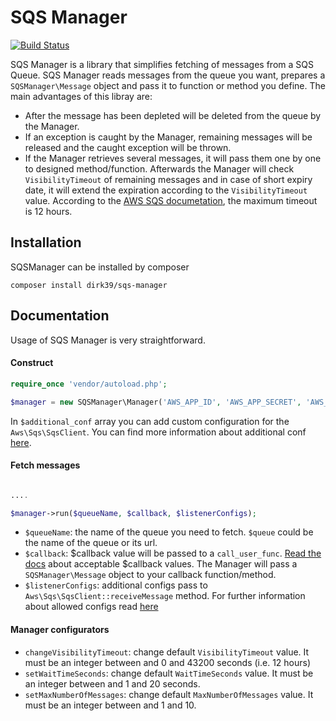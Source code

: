# SQS Manager
[![Build Status](https://travis-ci.org/dirk39/sqs-manager.svg?branch=master)](https://travis-ci.org/dirk39/sqs-manager)

SQS Manager is a library that simplifies fetching of messages from a SQS Queue. SQS Manager reads messages from the queue you want, prepares a `SQSManager\Message` object and pass it to function or method you define. The main advantages of this libray are: 
 - After the message has been depleted will be deleted from the queue by the Manager. 
 - If an exception is caught by the Manager, remaining messages will be released and the caught exception will be thrown. 
 - If the Manager retrieves several messages, it will pass them one by one to designed method/function. Afterwards the Manager will check `VisibilityTimeout` of remaining messages and in case of short expiry date, it will extend the expiration according to the `VisibilityTimeout` value. According to the [AWS SQS documetation](https://docs.aws.amazon.com/AWSSimpleQueueService/latest/SQSDeveloperGuide/sqs-visibility-timeout.html), the maximum timeout is 12 hours.

## Installation
SQSManager can be installed by composer
```
composer install dirk39/sqs-manager
```

## Documentation
Usage of SQS Manager is very straightforward.

#### Construct
```php
require_once 'vendor/autoload.php';

$manager = new SQSManager\Manager('AWS_APP_ID', 'AWS_APP_SECRET', 'AWS_REGION', $additional_conf);

 ```
 In `$additional_conf` array you can add custom configuration for the `Aws\Sqs\SqsClient`. You can find more information about additional conf [here](https://docs.aws.amazon.com/aws-sdk-php/v3/api/class-Aws.Sqs.SqsClient.html#___construct).
 
 #### Fetch messages
 ```php
 
 ....
 
 $manager->run($queueName, $callback, $listenerConfigs);
 
 ```
  - `$queueName`: the name of the queue you need to fetch. `$queue` could be the name of the queue or its url.
  - `$callback`: $callback value will be passed to a `call_user_func`. [Read the docs](http://php.net/manual/en/function.call-user-func.php) about acceptable $callback values. The Manager will pass a `SQSManager\Message` object to your callback function/method.
 - `$listenerConfigs`: additional configs pass to `Aws\Sqs\SqsClient::receiveMessage` method. For further information about allowed configs read [here](https://docs.aws.amazon.com/aws-sdk-php/v3/api/api-sqs-2012-11-05.html#receivemessage)

#### Manager configurators
 - `changeVisibilityTimeout`: change default `VisibilityTimeout` value. It must be an integer between and 0 and 43200 seconds (i.e. 12 hours)
 - `setWaitTimeSeconds`: change default `WaitTimeSeconds` value. It must be an integer between and 1 and 20 seconds.
 - `setMaxNumberOfMessages`: change default `MaxNumberOfMessages` value. It must be an integer between and 1 and 10.
 
